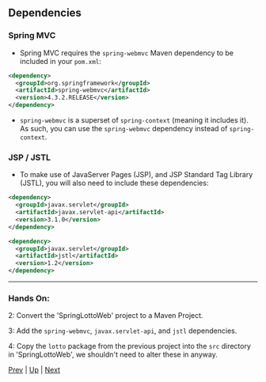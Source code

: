 ## Dependencies

### Spring MVC

* Spring MVC requires the `spring-webmvc` Maven dependency to be included in your `pom.xml`:
  
```xml
<dependency>
  <groupId>org.springframework</groupId>
  <artifactId>spring-webmvc</artifactId>
  <version>4.3.2.RELEASE</version>
</dependency>
```
  
* `spring-webmvc` is a superset of `spring-context` (meaning it includes it). As such, you can use the `spring-webmvc` dependency instead of `spring-context`.
  
### JSP / JSTL
* To make use of JavaServer Pages (JSP), and JSP Standard Tag Library (JSTL), you will also need to include these dependencies:
  
```xml
<dependency>
  <groupId>javax.servlet</groupId>
  <artifactId>javax.servlet-api</artifactId>
  <version>3.1.0</version>
</dependency>

<dependency>
  <groupId>javax.servlet</groupId>
  <artifactId>jstl</artifactId>
  <version>1.2</version>
</dependency>
```
  
<hr>

### Hands On:
2: Convert the 'SpringLottoWeb' project to a Maven Project.  
  
3: Add the `spring-webmvc`, `javax.servlet-api`, and `jstl` dependencies.  
  
4: Copy the `lotto` package from the previous project into the `src` directory in 'SpringLottoWeb', we shouldn't need to alter these in anyway.
  
  
[Prev](file_structure.md) | [Up](../README.md) | [Next](webxml.md)

